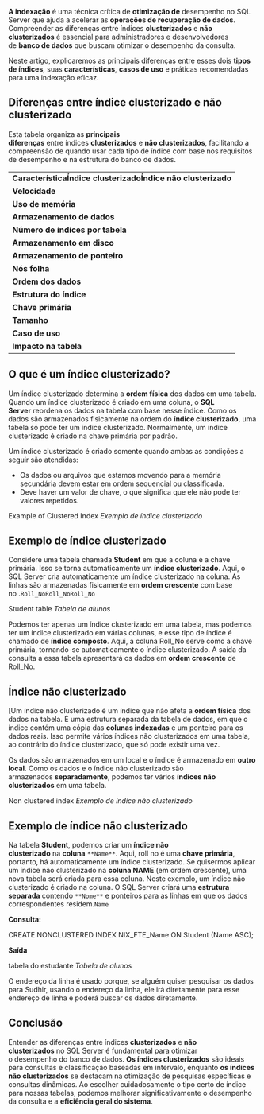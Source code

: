 **A indexação** é uma técnica crítica de **otimização de** desempenho no SQL Server que ajuda a acelerar as **operações de recuperação de dados**. Compreender as diferenças entre índices **clusterizados** e **não clusterizados** é essencial para administradores e desenvolvedores de **banco de dados** que buscam otimizar o desempenho da consulta.

Neste artigo, explicaremos as principais diferenças entre esses dois **tipos de índices**, suas **características**, **casos de uso** e práticas recomendadas para uma indexação eficaz.

## **Diferenças entre índice clusterizado e não clusterizado**

Esta tabela organiza as **principais diferenças** entre índices **clusterizados** e **não clusterizados**, facilitando a compreensão de quando usar cada tipo de índice com base nos requisitos de desempenho e na estrutura do banco de dados.

|   |
|---|
|**CaracterísticaÍndice clusterizadoÍndice não clusterizado**|
|**Velocidade**|Mais rápido para consultas e classificação baseadas em intervalo.|Mais lento para consultas baseadas em intervalo, mas mais rápido para pesquisas específicas.|
|**Uso de memória**|Requer menos memória para operações.|Requer mais memória devido à estrutura de índice adicional.|
|**Armazenamento de dados**|O índice clusterizado armazena dados na própria tabela.|O índice não clusterizado armazena dados separadamente da tabela.|
|**Número de índices por tabela**|Uma tabela pode ter apenas um índice clusterizado.|Uma tabela pode ter vários índices não clusterizados.|
|**Armazenamento em disco**|O índice clusterizado pode armazenar dados no disco.|O índice não clusterizado não armazena dados no disco.|
|**Armazenamento de ponteiro**|Armazena ponteiros para os blocos de dados, não os dados em si.|Armazena o valor indexado e um ponteiro para a linha real.|
|**Nós folha**|Os nós folha contêm os próprios dados reais.|Os nós folha contêm colunas indexadas e ponteiros para dados.|
|**Ordem dos dados**|Define a ordem física das linhas na tabela.|Define a ordem lógica dos dados no índice, não na tabela.|
|**Estrutura do índice**|Os dados são reordenados fisicamente para corresponder ao índice.|A ordem lógica não corresponde à ordem física das linhas.|
|**Chave primária**|As chaves primárias são, por padrão, índices clusterizados.|As chaves compostas usadas com restrições exclusivas não são clusterizadas.|
|**Tamanho**|Normalmente, maiores, especialmente para índices clusterizados primários grandes.|Menores do que os índices clusterizados, especialmente quando compostos.|
|**Caso de uso**|Ideal para consultas e classificação de intervalos.|Adequado para otimizar pesquisas e consultas em colunas não primárias.|
|**Impacto na tabela**|Um índice clusterizado afeta diretamente a ordem de armazenamento físico da tabela.|Um índice não clusterizado não afeta a ordem de armazenamento físico da tabela.|

## O que é um índice clusterizado?

Um índice clusterizado determina a **ordem física** dos dados em uma tabela. Quando um índice clusterizado é criado em uma coluna, o **SQL Server** reordena os dados na tabela com base nesse índice. Como os dados são armazenados fisicamente na ordem do **índice clusterizado**, uma tabela só pode ter um índice clusterizado. Normalmente, um índice clusterizado é criado na chave primária por padrão.

Um índice clusterizado é criado somente quando ambas as condições a seguir são atendidas:

- Os dados ou arquivos que estamos movendo para a memória secundária devem estar em ordem sequencial ou classificada.
- Deve haver um valor de chave, o que significa que ele não pode ter valores repetidos.

Example of Clustered Index _Exemplo de índice clusterizado_

## **Exemplo de índice clusterizado**

Considere uma tabela chamada **Student** em que a coluna é a chave primária. Isso se torna automaticamente um **índice clusterizado**. Aqui, o SQL Server cria automaticamente um índice clusterizado na coluna. As linhas são armazenadas fisicamente em **ordem crescente** com base no .`Roll_NoRoll_NoRoll_No`

Student table _Tabela de alunos_

Podemos ter apenas um índice clusterizado em uma tabela, mas podemos ter um índice clusterizado em várias colunas, e esse tipo de índice é chamado de **índice composto**. Aqui, a coluna Roll_No serve como a chave primária, tornando-se automaticamente o índice clusterizado. A saída da consulta a essa tabela apresentará os dados em **ordem crescente** de Roll_No.

## **Índice não clusterizado**

[Um índice não clusterizado é um índice que não afeta a **ordem física** dos dados na tabela. É uma estrutura separada da tabela de dados, em que o índice contém uma cópia das **colunas indexadas** e um ponteiro para os dados reais. Isso permite vários índices não clusterizados em uma tabela, ao contrário do índice clusterizado, que só pode existir uma vez.

Os dados são armazenados em um local e o índice é armazenado em **outro local**. Como os dados e o índice não clusterizado são armazenados **separadamente**, podemos ter vários **índices não clusterizados** em uma tabela.

Non clustered index _Exemplo de índice não clusterizado_

## **Exemplo de índice não clusterizado**

Na tabela **Student**, podemos criar um **índice não clusterizado** na **coluna** `**Name**`. Aqui, roll no é uma **chave primária**, portanto, há automaticamente um índice clusterizado. Se quisermos aplicar um índice não clusterizado na **coluna NAME** (em ordem crescente), uma nova tabela será criada para essa coluna. Neste exemplo, um índice não clusterizado é criado na coluna. O SQL Server criará uma **estrutura separada** contendo `**Nome**` e ponteiros para as linhas em que os dados correspondentes residem.`Name`

**Consulta:**

CREATE NONCLUSTERED INDEX NIX_FTE_Name
ON Student (Name ASC);

**Saída**

tabela do estudante _Tabela de alunos_

O endereço da linha é usado porque, se alguém quiser pesquisar os dados para Sudhir, usando o endereço da linha, ele irá diretamente para esse endereço de linha e poderá buscar os dados diretamente.

## Conclusão

Entender as diferenças entre índices **clusterizados** e **não clusterizados** no SQL Server é fundamental para otimizar o desempenho do banco de dados. **Os índices clusterizados** são ideais para consultas e classificação baseadas em intervalo, enquanto **os índices não clusterizados** se destacam na otimização de pesquisas específicas e consultas dinâmicas. Ao escolher cuidadosamente o tipo certo de índice para nossas tabelas, podemos melhorar significativamente o desempenho da consulta e a **eficiência geral do sistema**.

